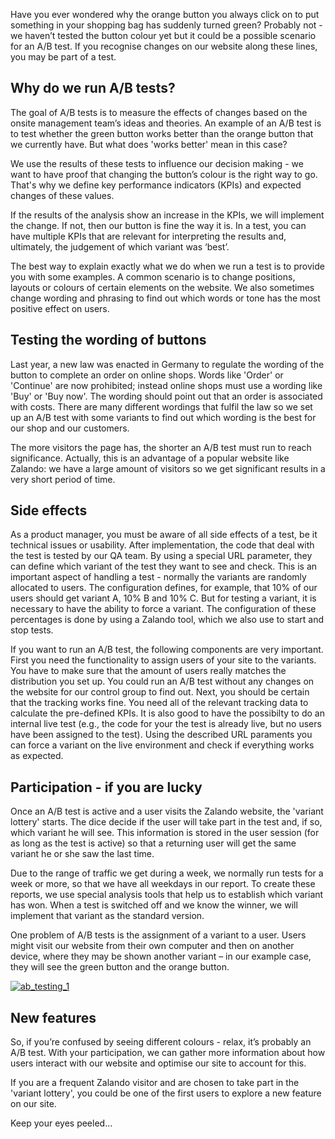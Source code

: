 <!--
.. title: Green or Orange? - A/B tests at Zalando
.. slug: green-or-orange-ab-tests-at-zalando
.. date: 2013-04-30 15:48:00
.. tags: ab-test,frontend,testing
.. author: Philip Harborth
.. image: ab-testing_teaser.png
-->

Have you ever wondered why
the orange button you always click on to put something in your shopping bag
has suddenly turned green? Probably not - we haven’t tested the button colour
yet but it could be a possible scenario for an A/B test. If you recognise
changes on our website along these lines, you may be part of a test.

<!-- TEASER_END -->

## Why do we run A/B tests?
The goal of A/B tests is to measure the effects of changes
based on the onsite management team’s ideas and theories. An example of an A/B
test is to test whether the green button works better than the orange button
that we currently have. But what does 'works better' mean in this case?

We use the results of these tests to influence our decision making - we want
to have proof that changing the button’s colour is the right way to go. That's
why we define key performance indicators (KPIs) and expected changes of these
values.

If the results of the analysis show an increase in the KPIs, we will implement
the change. If not, then our button is fine the way it is. In a test, you can
have multiple KPIs that are relevant for interpreting the results and,
ultimately, the judgement of which variant was ‘best’.

The best way to explain
exactly what we do when we run a test is to provide you with some examples. A
common scenario is to change positions, layouts or colours of certain elements
on the website. We also sometimes change wording and phrasing to find out
which words or tone has the most positive effect on users.

## Testing the wording of buttons
Last year, a new law was enacted in Germany to
regulate the wording of the button to complete an order on online shops. Words
like 'Order' or 'Continue' are now prohibited; instead online shops must use a
wording like 'Buy' or 'Buy now'. The wording should point out that an order is
associated with costs. There are many different wordings that fulfil the law
so we set up an A/B test with some variants to find out which wording is the
best for our shop and our customers.

The more visitors the page has, the
shorter an A/B test must run to reach significance. Actually, this is an
advantage of a popular website like Zalando: we have a large amount of
visitors so we get significant results in a very short period of time.

## Side effects
As a product manager, you must be aware of all side effects of a
test, be it technical issues or usability. After implementation, the code that
deal with the test is tested by our QA team. By using a special URL parameter,
they can define which variant of the test they want to see and check. This is
an important aspect of handling a test - normally the variants are randomly
allocated to users. The configuration defines, for example, that 10% of our
users should get variant A, 10% B and 10% C. But for testing a variant, it is
necessary to have the ability to force a variant. The configuration of these
percentages is done by using a Zalando tool, which we also use to start and
stop tests.

If you want to run an A/B test, the following components are very
important. First you need the functionality to assign users of your site to
the variants. You have to make sure that the amount of users really matches
the distribution you set up. You could run an A/B test without any changes on
the website for our control group to find out. Next, you should be certain
that the tracking works fine. You need all of the relevant tracking data to
calculate the pre-defined KPIs. It is also good to have the possibilty to do
an internal live test (e.g., the code for your the test is already live, but
no users have been assigned to the test). Using the described URL paraments
you can force a variant on the live environment and check if everything works
as expected.

## Participation - if you are lucky
Once an A/B test is active
and a user visits the Zalando website, the 'variant lottery' starts. The dice
decide if the user will take part in the test and, if so, which variant he
will see. This information is stored in the user session (for as long as the
test is active) so that a returning user will get the same variant he or she
saw the last time.

Due to the range of traffic we get during a week, we
normally run tests for a week or more, so that we have all weekdays in our
report. To create these reports, we use special analysis tools that help us to
establish which variant has won. When a test is switched off and we know the
winner, we will implement that variant as the standard version.

One problem of
A/B tests is the assignment of a variant to a user. Users might visit our
website from their own computer and then on another device, where they may be
shown another variant – in our example case, they will see the green button
and the orange button.

[![ab_testing_1](/files/2013/04/ab_testing_1.png)](/files/2013/04/ab_testing_1.png)

## New features
So, if you’re confused by
seeing different colours - relax, it’s probably an A/B test. With your
participation, we can gather more information about how users interact with
our website and optimise our site to account for this.

If you are a frequent
Zalando visitor and are chosen to take part in the 'variant lottery', you
could be one of the first users to explore a new feature on our site.

Keep your eyes peeled...

